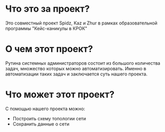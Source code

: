 # Что это за проект?
Это совместный проект Spidz, Kaz и Zhur в рамках образовательной программы "Кейс-каникулы в КРОК"

# О чем этот проект?
Рутина системных администраторов состоит из большого количества задач, множество которых можно автоматизировать. Именно в автоматизации таких задач и заключается суть нашего проекта.

# Что может этот проект?
С помощью нашего проекта можно:
- Построить схему топологии сети
- Сохранить данные о сети
